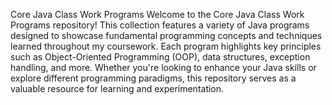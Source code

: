 Core Java Class Work Programs
Welcome to the Core Java Class Work Programs repository! This collection features a variety of Java programs designed to showcase fundamental programming concepts and techniques learned throughout my coursework. Each program highlights key principles such as Object-Oriented Programming (OOP), data structures, exception handling, and more. Whether you're looking to enhance your Java skills or explore different programming paradigms, this repository serves as a valuable resource for learning and experimentation.
